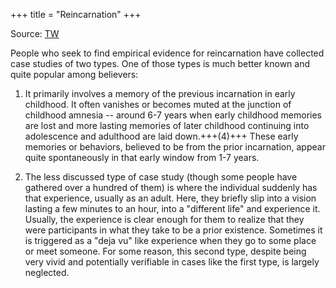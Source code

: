 +++
title = "Reincarnation"
+++

Source: [TW](https://x.com/blog_supplement/status/1950057324912975910)

People who seek to find empirical evidence for reincarnation have collected case studies of two types. One of those types is much better known and quite popular among believers:

1. It primarily involves a memory of the previous incarnation in early childhood. It often vanishes or becomes muted at the junction of childhood amnesia -- around 6-7 years when early childhood memories are lost and more lasting memories of later childhood continuing into adolescence and adulthood are laid down.+++(4)+++ These early memories or behaviors, believed to be from the prior incarnation, appear quite spontaneously in that early window from 1-7 years.

2. The less discussed type of case study (though some people have gathered over a hundred of them) is where the individual suddenly has that experience, usually as an adult. Here, they briefly slip into a vision lasting a few minutes to an hour, into a "different life" and experience it. Usually, the experience is clear enough for them to realize that they were participants in what they take to be a prior existence. Sometimes it is triggered as a "deja vu" like experience when they go to some place or meet someone. For some reason, this second type, despite being very vivid and potentially verifiable in cases like the first type, is largely neglected.

